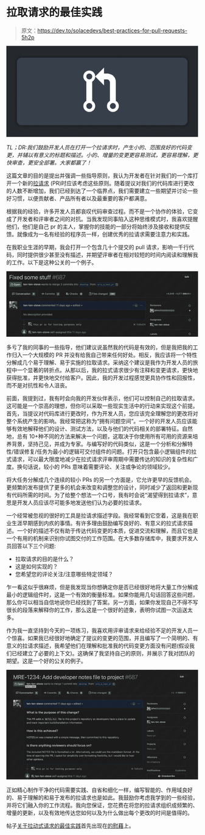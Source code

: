 # 拉取请求的最佳实践

> 原文：<https://dev.to/solacedevs/best-practices-for-pull-requests-5h2p>

[![](img/4233d6c8e6a5f2a2ac64cb3fa4b3608e.png)](https://res.cloudinary.com/practicaldev/image/fetch/s--eG49rwCS--/c_limit%2Cf_auto%2Cfl_progressive%2Cq_auto%2Cw_880/https://solace.com/wp-content/uploads/2019/08/blog-post-featured-image_pull-request.jpg)

*TL；DR:我们鼓励开发人员在打开一个拉请求时，产生小的、范围良好的代码变更，并辅以有意义的标题和描述。小的、增量的变更更容易测试，更容易理解，更快审查，更安全部署。大家都赢了！*

这篇文章的目的是提出并强调一些指导原则，我认为开发者在针对我们的一个库打开一个新的[拉请求](https://help.github.com/en/articles/about-pull-requests) (PR)时应该考虑这些原则。随着提议对我们的代码库进行更改的人数不断增加，我们已经到达了一个临界点，我们需要建立一些期望并讨论一些好习惯，以便贡献者、产品所有者以及最重要的客户都满意。

根据我的经验，许多开发人员都哀叹代码审查过程。而不是一个协作的体验，它变成了开发者和评审者之间的对抗。当我发现同事陷入这种思维模式时，我喜欢提醒他们，他们是自己 pr 的主人，掌握你的技能的一部分将始终涉及接收和提供反馈。就像成为一名有经验的程序员一样，创建优秀的拉请求需要注意力和实践。

在我职业生涯的早期，我会打开一个包含几十个提交的 pull 请求，影响一千行代码，同时提供很少甚至没有描述，并期望评审者在相对较短的时间内阅读和理解我的工作。以下是这种公关的一个例子。

[![an example of such a PR](img/b892465ca4b8c8a295cfaa3c78f2f58c.png)](https://solace.com/wp-content/uploads/2019/08/bad-pr-blur.png)

多亏了我的同事的一些指导，他们建议说虽然我的代码是有效的，但是我把我的工作归入一个大规模的 PR 并没有给我自己带来任何好处。相反，我应该将一个特性分解成几个易于理解、易于实施的拉取请求。采纳这个建议是我作为开发人员的旅程中一个显著的转折点。从那以后，我的拉式请求很少有注释和变更请求，更快地获得批准，并更快地交付给客户。因此，我的开发过程感觉更具协作性和回报性，而不是对抗性和令人沮丧。

前面，我提到过，我有时会向我的开发伙伴表示，他们可以控制自己的拉取请求。这可能是一个崇高的理想，但你可以采取一些现实生活中的行动来实现这个前提。首先，当提议对代码库进行更改时，作为开发人员，您应该完全理解您的更改将对整个系统产生的影响。我经常把这称为“拥有问题空间”。一个好的开发人员应该能够有效地解释他们的设计、测试方法，以及与他们的代码相关的部署特征。自然地，总有 10+种不同的方法来解决一个问题，这取决于你使用所有可用的资源来培养背景，坚持己见，并成为专家。与编写好的代码类似，这是一个分析和分解特性/错误修复/任务为最小的逻辑可交付组件的问题。打开只包含最小逻辑组件的拉式请求，可以最大限度地减少在拉式请求评审周期中需要传达的知识的复杂性和广度。换句话说，较小的 PRs 意味着需要评论、关注或争论的领域较少。

将大任务分解成几个连续的较小 PRs 的另一个方面是，它允许更早的反馈机会。更频繁的发布提供了更多的机会来改变和调整您的设计，同时减少了返回和更新现有代码所需的时间。为了给整个想法一个口号，我有时会说“渴望得到拉请求”，意思是开发人员应该尽可能多地发送他们认为必要的拉请求。

一个经常被忽视的很好的工具是拉请求描述字段。我经常看到它空着，这是我在职业生涯早期感到内疚的事情。有许多理由鼓励编写良好的、有意义的拉式请求描述。一个好的描述不仅有助于传达代码变更的本质，促进交流和理解，而且它也是一个有用的机制来识别你试图交付的工作范围。在大多数存储库中，我要求开发人员回答以下三个问题:

*   拉取请求的目的是什么？
*   这是如何实现的？
*   您希望您的评论关注/注意哪些特定领域？

乍一看这似乎很麻烦，但是我发现当你想确定你是否已经很好地将大量工作分解成最小的逻辑组件时，这是一个有效的衡量标准。如果你能用几句话回答这些问题，那么你可以相当自信地说你已经找到了答案。另一方面，如果你发现自己不得不写很长的段落来解释你的工作，那么这是一个很好的迹象，表明你试图一次运送太多。

作为我一直坚持到今天的一项练习，我喜欢用评审请求来给经验不足的开发人员一个惊喜。如果我已经很好地确定了提议的变更的范围，并且编写了一个简明的、有意义的拉请求描述，我希望他们在理解和批准我的代码变更方面没有问题(假设我们已经建立了必要的上下文)。这确保了我坚持自己的原则，并展示了我对团队的期望。这是一个好的公关的例子。

[![an example of a good PR](img/0c31be5ea600cae4b19bc8e4ca91d47c.png)](https://solace.com/wp-content/uploads/2019/08/good-pr-blur.gif)

正如精心制作干净的代码需要实践、自省和细化一样，编写智能的、作用域良好的、易于理解的和易于发布的拉请求也是如此。我鼓励你考虑我学到的一些经验，并将它们融入你的工作流程。我向您保证，您花费在将您的拉请求组织成频繁的、增量的更新，以及有效地传达您如何以及为什么做出每个更改的时间是值得的。

帖子[关于拉动式请求的最佳实践](https://solace.com/blog/best-practices-for-pull-requests/)首先出现在[的慰藉](https://solace.com)上。